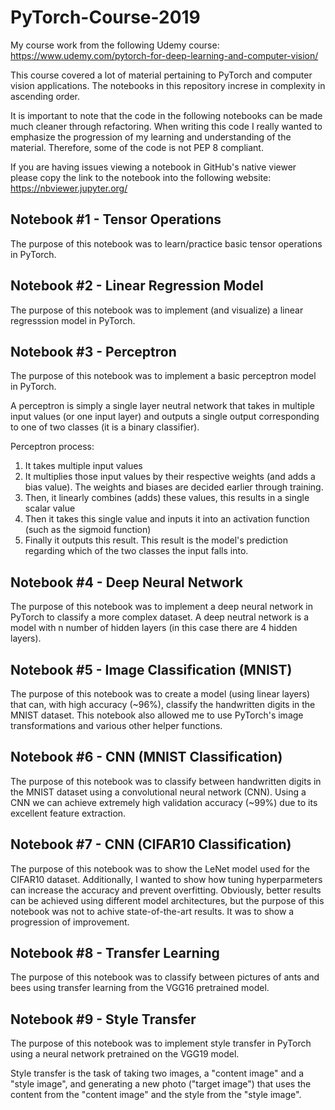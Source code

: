 # PyTorch-Course-2019
My course work from the following Udemy course: https://www.udemy.com/pytorch-for-deep-learning-and-computer-vision/


This course covered a lot of material pertaining to PyTorch and computer vision applications. The notebooks in this repository increse in complexity in ascending order.


It is important to note that the code in the following notebooks can be made much cleaner through refactoring. When writing this code I really wanted to emphasize the progression of my learning and understanding of the material. Therefore, some of the code is not PEP 8 compliant.

If you are having issues viewing a notebook in GitHub's native viewer please copy the link to the notebook into the following website: https://nbviewer.jupyter.org/


## Notebook #1 - Tensor Operations

The purpose of this notebook was to learn/practice basic tensor operations in PyTorch.


## Notebook #2 - Linear Regression Model

The purpose of this notebook was to implement (and visualize) a linear regresssion model in PyTorch.


## Notebook #3 - Perceptron

The purpose of this notebook was to implement a basic perceptron model in PyTorch.

A perceptron is simply a single layer neutral network that takes in multiple input values (or one input layer) and outputs a single output corresponding to one of two classes (it is a binary classifier). 

Perceptron process:

1. It takes multiple input values
2. It multiplies those input values by their respective weights (and adds a bias value). The weights and biases are decided earlier through training.
3. Then, it linearly combines (adds) these values, this results in a single scalar value
4. Then it takes this single value and inputs it into an activation function (such as the sigmoid function)
5. Finally it outputs this result. This result is the model's prediction regarding which of the two classes the input falls into. 


## Notebook #4 - Deep Neural Network

The purpose of this notebook was to implement a deep neural network in PyTorch to classify a more complex dataset. A deep neutral network is a model with n number of hidden layers (in this case there are 4 hidden layers).


## Notebook #5 - Image Classification (MNIST)

The purpose of this notebook was to create a model (using linear layers) that can, with high accuracy (~96%), classify the handwritten digits in the MNIST dataset. This notebook also allowed me to use PyTorch's image transformations and various other helper functions.


## Notebook #6 - CNN (MNIST Classification)

The purpose of this notebook was to classify between handwritten digits in the MNIST dataset using a convolutional neural network (CNN). Using a CNN we can achieve extremely high validation accuracy (~99%) due to its excellent feature extraction.  


## Notebook #7 - CNN (CIFAR10 Classification)

The purpose of this notebook was to show the LeNet model used for the CIFAR10 dataset. Additionally, I wanted to show how tuning hyperparmeters can increase the accuracy and prevent overfitting. Obviously, better results can be achieved using different model architectures, but the purpose of this notebook was not to achive state-of-the-art results. It was to show a progression of improvement.


## Notebook #8 - Transfer Learning

The purpose of this notebook was to classify between pictures of ants and bees using transfer learning from the VGG16 pretrained model.


## Notebook #9 - Style Transfer

The purpose of this notebook was to implement style transfer in PyTorch using a neural network pretrained on the VGG19 model.

Style transfer is the task of taking two images, a "content image" and a "style image", and generating a new photo ("target image") that uses the content from the "content image" and the style from the "style image".
